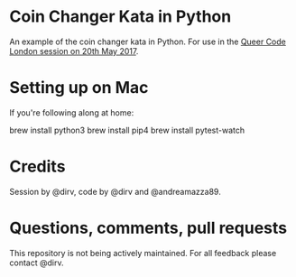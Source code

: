 # Coin Changer Kata in Python

An example of the coin changer kata in Python. For use in the [Queer Code London session on 20th May 2017](https://www.meetup.com/Queer-Code-London/events/239425805/).

# Setting up on Mac

If you're following along at home:

   brew install python3
   brew install pip4
   brew install pytest-watch

# Credits

Session by @dirv, code by @dirv and @andreamazza89.

# Questions, comments, pull requests

This repository is not being actively maintained. For all feedback please contact @dirv.
